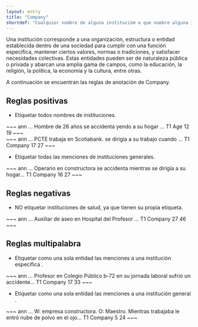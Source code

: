 ```yaml
---
layout: entry
title: "Company"
shortdef: "Cualquier nombre de alguna institucióm o que nombre alguna institución general"
---
```


Una institución corresponde a una organización, estructura o entidad establecida dentro de una sociedad para cumplir con una función específica, mantener ciertos valores, normas o tradiciones, y satisfacer necesidades colectivas. Estas entidades pueden ser de naturaleza pública o privada y abarcan una amplia gama de campos, como la educación, la religión, la política, la economía y la cultura, entre otras.

A continuación se encuentran las reglas de anotación de Company.

## Reglas positivas

* Etiquetar todos nombres de instituciones.

<div class="annotation-correct" markdown="1">
~~~ ann
… Hombre de 26 años se accidenta yendo a su hogar … 
T1 Age 12 19 
~~~
</div>

<div class="annotation-correct" markdown="1">
~~~ ann
… PCTE trabaja en Scotiabank. se dirigía a su trabajo cuando …
T1 Company 17 27
~~~
</div>

* Etiquetar todas las menciones de instituciones generales.

<div class="annotation-correct" markdown="1">
~~~ ann
… Operario en constructora se accidenta mientras se dirigía a su hogar…
T1 Company 16 27
~~~
</div>

<!---
Esto debería ir en otra categoría dentro de finding llamada Factores de riesgo
* Etiquetar dentro de esta categoría las frases que describen hábitos de consumo.

<div class="annotation-correct" markdown="1">
~~~ ann
Consumo de alcohol: +, conusmo de cigarro: - ....
T1 Clinical_Finding 11 21 
T2 Clinical_Finding 34 44 
~~~
</div>
-->

## Reglas negativas

* NO etiquetar instituciones de salud, ya que tienen su propia etiqueta.

<div class="annotation-incorrect" markdown="1">
~~~ ann
… Auxiliar de aseo en Hospital del Profesor …
T1 Company 27 46
~~~
</div>

## Reglas multipalabra

* Etiquetar como una sola entidad las menciones a una institución específica .

<div class="annotation-correct" markdown="1">
~~~ ann
… Profesor en Colegio Público b-72 en su jornada laboral sufrió un accidente…
T1 Company 17 33
~~~
</div>

* Etiquetar como una sola entidad las menciones a una institución general .

<div class="annotation-correct" markdown="1">
~~~ ann
… W: empresa constructora. O: Maestro. Mientras trabajaba le entró nube de polvo en el ojo…
T1 Company 5 24
~~~
</div>
